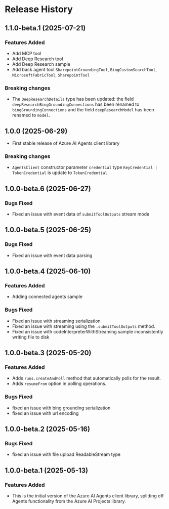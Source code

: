 # Release History

## 1.1.0-beta.1 (2025-07-21)

### Features Added

- Add MCP tool
- Add Deep Research tool
- Add Deep Research sample
- Add back agent tool `SharepointGroundingTool`, `BingCustomSearchTool`, `MicrosoftFabricTool`, `SharepointTool`

### Breaking changes

- The `DeepResearchDetails` type has been updated: the field `deepResearchBingGroundingConnections` has been renamed to `bingGroundingConnections` and the field `deepResearchModel` has been renamed to `model`.

## 1.0.0 (2025-06-29)

- First stable release of Azure AI Agents client library

### Breaking changes

- `AgentsClient` constructor parameter `credential` type  `KeyCredential | TokenCredential` is update to `TokenCredential`

## 1.0.0-beta.6 (2025-06-27)

### Bugs Fixed

- Fixed an issue with event data of `submitToolOutputs` stream mode

## 1.0.0-beta.5 (2025-06-25)

### Bugs Fixed

- Fixed an issue with event data parsing

## 1.0.0-beta.4 (2025-06-10)

### Features Added

- Adding connected agents sample

### Bugs Fixed

- Fixed an issue with streaming serialization
- Fixed an issue with streaming using the `.submitToolOutputs` method.
- Fixed an issue with codeInterpreterWithStreaming sample inconsistently writing file to disk

## 1.0.0-beta.3 (2025-05-20)

### Features Added

- Adds `runs.createAndPoll` method that automatically polls for the result.
- Adds `resumeFrom` option in polling operations.

### Bugs Fixed

- fixed an issue with bing grounding serialization
- fixed an issue with url encoding

## 1.0.0-beta.2 (2025-05-16)

### Bugs Fixed

- fixed an issue with file upload ReadableStream type

## 1.0.0-beta.1 (2025-05-13)

### Features Added

- This is the initial version of the Azure AI Agents client library, splitting off Agents functionality from the Azure AI Projects library.
